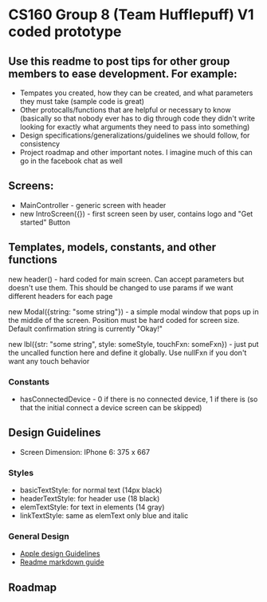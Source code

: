 # CS160 Group 8 (Team Hufflepuff) V1 coded prototype

## Use this readme to post tips for other group members to ease development. For example:
* Tempates you created, how they can be created, and what parameters they must take (sample code is great)
* Other protocalls/functions that are helpful or necessary to know (basically so that nobody ever has to dig through code they didn't write looking for exactly what arguments they need to pass into something)
* Design specifications/generalizations/guidelines we should follow, for consistency
* Project roadmap and other important notes. I imagine much of this can go in the facebook chat as well

## Screens:
* MainController - generic screen with header
* new IntroScreen({}) - first screen seen by user, contains logo and "Get started" Button

## Templates, models, constants, and other functions

new header() - hard coded for main screen. Can accept parameters but doesn't use them. This should be changed to use params if we want different headers for each page

new Modal({string: "some string"}) - a simple modal window that pops up in the middle of the screen. Position must be hard coded for screen size. Default confirmation string is currently "Okay!"

new lbl({str: "some string", style: someStyle, touchFxn: someFxn}) - just put the uncalled function here and define it globally. Use nullFxn if you don't want any touch behavior

### Constants

* hasConnectedDevice - 0 if there is no connected device, 1 if there is (so that the initial connect a device screen can be skipped)

## Design Guidelines

* Screen Dimension: IPhone 6: 375 x 667

### Styles
* basicTextStyle: for normal text (14px black)
* headerTextStyle: for header use (18 black)
* elemTextStyle: for text in elements (14 gray)
* linkTextStyle: same as elemText only blue and italic

### General Design 
* [Apple design Guidelines](https://designcode.io/iosdesign-guidelines)
* [Readme markdown guide](https://daringfireball.net/projects/markdown/basics)


## Roadmap